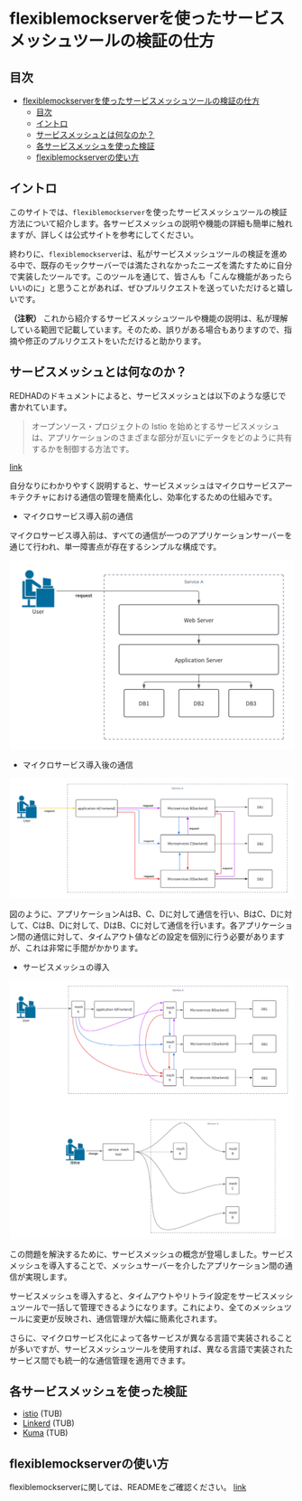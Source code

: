 # flexiblemockserverを使ったサービスメッシュツールの検証の仕方

## 目次

- [flexiblemockserverを使ったサービスメッシュツールの検証の仕方](#flexiblemockserverを使ったサービスメッシュツールの検証の仕方)
  - [目次](#目次)
  - [イントロ](#イントロ)
  - [サービスメッシュとは何なのか？](#サービスメッシュとは何なのか)
  - [各サービスメッシュを使った検証](#各サービスメッシュを使った検証)
  - [flexiblemockserverの使い方](#flexiblemockserverの使い方)

## イントロ

このサイトでは、`flexiblemockserver`を使ったサービスメッシュツールの検証方法について紹介します。各サービスメッシュの説明や機能の詳細も簡単に触れますが、詳しくは公式サイトを参考にしてください。

終わりに、`flexiblemockserver`は、私がサービスメッシュツールの検証を進める中で、既存のモックサーバーでは満たされなかったニーズを満たすために自分で実装したツールです。このツールを通じて、皆さんも「こんな機能があったらいいのに」と思うことがあれば、ぜひプルリクエストを送っていただけると嬉しいです。

**（注釈）** これから紹介するサービスメッシュツールや機能の説明は、私が理解している範囲で記載しています。そのため、誤りがある場合もありますので、指摘や修正のプルリクエストをいただけると助かります。

## サービスメッシュとは何なのか？

REDHADのドキュメントによると、サービスメッシュとは以下のような感じで書かれています。

> オープンソース・プロジェクトの Istio を始めとするサービスメッシュは、アプリケーションのさまざまな部分が互いにデータをどのように共有するかを制御する方法です。

[link](https://www.redhat.com/ja/topics/microservices/what-is-a-service-mesh)

自分なりにわかりやすく説明すると、サービスメッシュはマイクロサービスアーキテクチャにおける通信の管理を簡素化し、効率化するための仕組みです。

* マイクロサービス導入前の通信

マイクロサービス導入前は、すべての通信が一つのアプリケーションサーバーを通じて行われ、単一障害点が存在するシンプルな構成です。

![マイクロサービス導入前](./image/1.png)

* マイクロサービス導入後の通信

![マイクロサービス導入後](./image/2.png)

図のように、アプリケーションAはB、C、Dに対して通信を行い、BはC、Dに対して、CはB、Dに対して、DはB、Cに対して通信を行います。各アプリケーション間の通信に対して、タイムアウト値などの設定を個別に行う必要がありますが、これは非常に手間がかかります。

* サービスメッシュの導入

![サービスメッシュ導入後](./image/3.png)

この問題を解決するために、サービスメッシュの概念が登場しました。サービスメッシュを導入することで、メッシュサーバーを介したアプリケーション間の通信が実現します。

サービスメッシュを導入すると、タイムアウトやリトライ設定をサービスメッシュツールで一括して管理できるようになります。これにより、全てのメッシュツールに変更が反映され、通信管理が大幅に簡素化されます。

さらに、マイクロサービス化によって各サービスが異なる言語で実装されることが多いですが、サービスメッシュツールを使用すれば、異なる言語で実装されたサービス間でも統一的な通信管理を適用できます。

## 各サービスメッシュを使った検証

* [istio](./istio/README.md) (TUB)
* [Linkerd]() (TUB)
* [Kuma]() (TUB)

## flexiblemockserverの使い方

flexiblemockserverに関しては、READMEをご確認ください。
[link](../README.md)
